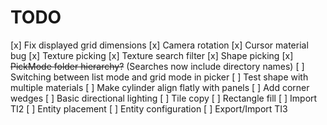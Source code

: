 # TODO
[x] Fix displayed grid dimensions
[x] Camera rotation
[x] Cursor material bug
[x] Texture picking
[x] Texture search filter
[x] Shape picking
[x] ~~PickMode folder hierarchy?~~ (Searches now include directory names)
[ ] Switching between list mode and grid mode in picker
[ ] Test shape with multiple materials
[ ] Make cylinder align flatly with panels
[ ] Add corner wedges
[ ] Basic directional lighting
[ ] Tile copy
[ ] Rectangle fill
[ ] Import TI2
[ ] Entity placement
[ ] Entity configuration
[ ] Export/Import TI3